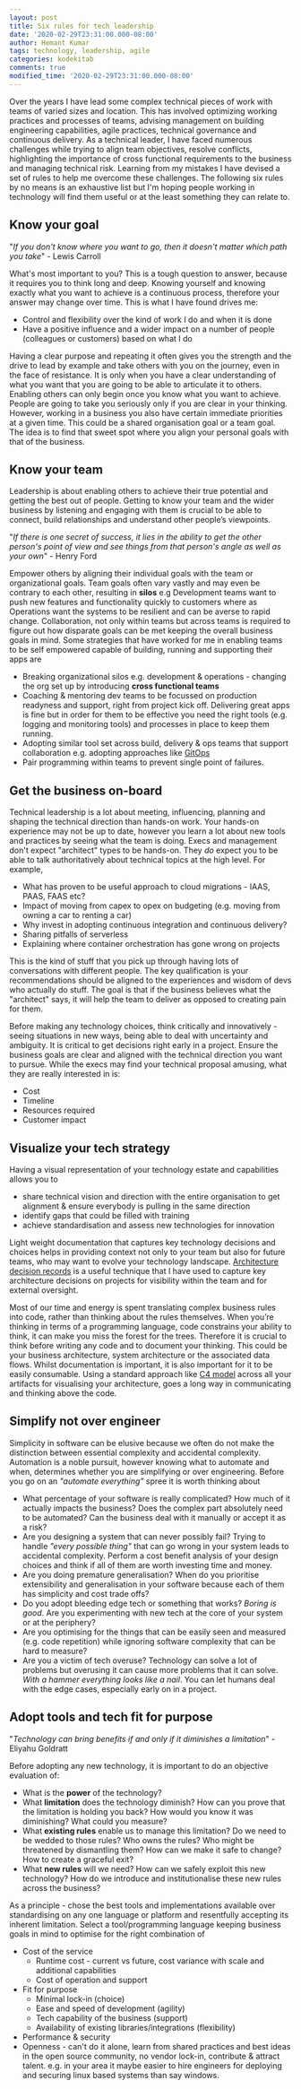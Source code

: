 ```yaml
---
layout: post
title: Six rules for tech leadership
date: '2020-02-29T23:31:00.000-08:00'
author: Hemant Kumar
tags: technology, leadership, agile
categories: kodekitab
comments: true
modified_time: '2020-02-29T23:31:00.000-08:00'
---
```


Over the years I have lead some complex technical pieces of work with teams of varied sizes and location. This has involved optimizing working practices and processes of teams, advising management on building engineering capabilities, agile practices, technical governance and continuous delivery. As a technical leader, I have faced numerous challenges while trying to align team objectives, resolve conflicts, highlighting the importance of cross functional requirements to the business and managing technical risk. Learning from my mistakes I have devised a set of rules to help me overcome these challenges. The following six rules by no means is an exhaustive list but I'm hoping people working in technology will find them useful or at the least something they can relate to.

## Know your goal

"*If you don't know where you want to go, then it doesn't matter which path you take*" - Lewis Carroll

What's most important to you? This is a tough question to answer, because it requires you to think long and deep. Knowing yourself and knowing exactly what you want to achieve is a continuous process, therefore your answer may change over time. This is what I have found drives me:

* Control and flexibility over the kind of work I do and when it is done
* Have a positive influence and a wider impact on a number of people (colleagues or customers) based on what I do

Having a clear purpose and repeating it often gives you the strength and the drive to lead by example and take others with you on the journey, even in the face of resistance. It is only when you have a clear understanding of what you want that you are going to be able to articulate it to others. Enabling others can only begin once you know what you want to achieve. People are going to take you seriously only if you are clear in your thinking. However, working in a business you also have certain immediate priorities at a given time. This could be a shared organisation goal or a team goal. The idea is to find that sweet spot where you align your personal goals with that of the business.

## Know your team

Leadership is about enabling others to achieve their true potential and getting the best out of people. Getting to know your team and the wider business by listening and engaging with them is crucial to be able to connect, build relationships and understand other people’s viewpoints.

"*If there is one secret of success, it lies in the ability to get the other person's point of view and see things from that person's angle as well as your own*" - Henry Ford

Empower others by aligning their individual goals with the team or organizational goals. Team goals often vary vastly and may even be contrary to each other, resulting in **silos** e.g Development teams want to push new features and functionality quickly to customers where as Operations want the systems to be resilient and can be averse to rapid change. Collaboration, not only within teams but across teams is required to figure out how disparate goals can be met keeping the overall business goals in mind. Some strategies that have worked for me in enabling teams to be self empowered capable of building, running and supporting their apps are

* Breaking organizational silos e.g. development & operations - changing the org set up by introducing **cross functional teams**
* Coaching & mentoring dev teams to be focussed on production readyness and support, right from project kick off. Delivering great apps is fine but in order for them to be effective you need the right tools (e.g. logging and monitoring tools) and processes in place to keep them running.
* Adopting similar tool set across build, delivery & ops teams that support collaboration e.g. adopting approaches like [GitOps](https://www.gitops.tech/)
* Pair programming within teams to prevent single point of failures.

## Get the business on-board

Technical leadership is a lot about meeting, influencing, planning and shaping the technical direction than hands-on work. Your hands-on experience may not be up to date, however you learn a lot about new tools and practices by seeing what the team is doing. Execs and management don't expect "architect" types to be hands-on. They *do* expect you to be able to talk authoritatively about technical topics at the high level. For example,

* What has proven to be useful approach to cloud migrations - IAAS, PAAS, FAAS etc?
* Impact of moving from capex to opex on budgeting (e.g. moving from owning a car to renting a car)
* Why invest in adopting continuous integration and continuous delivery?
* Sharing pitfalls of serverless
* Explaining where container orchestration has gone wrong on projects

This is the kind of stuff that you pick up through having lots of conversations with different people. The key qualification is your recommendations should be aligned to the experiences and wisdom of devs who actually do stuff. The goal is that if the business believes what the "architect" says, it will help the team to deliver as opposed to creating pain for them.

Before making any technology choices, think critically and innovatively - seeing situations in new ways, being able to deal with uncertainty and ambiguity. It is critical to get decisions right early in a project. Ensure the business goals are clear and aligned with the technical direction you want to pursue. While the execs may find your technical proposal amusing, what they are really interested in is:

* Cost
* Timeline
* Resources required
* Customer impact

## Visualize your tech strategy

Having a visual representation of your technology estate and capabilities allows you to

* share technical vision and direction with the entire organisation to get alignment & ensure everybody is pulling in the same direction
* identify gaps that could be filled with training
* achieve standardisation and assess new technologies for innovation

Light weight documentation that captures key technology decisions and choices helps in providing context not only to your team but also for future teams, who may want to evolve your technology landscape. [Architecture decision records](https://github.com/joelparkerhenderson/architecture_decision_record) is a useful technique that I have used to capture key architecture decisions on projects for visibility within the team and for external oversight.

Most of our time and energy is spent translating complex business rules into code, rather than thinking about the rules themselves. When you’re thinking in terms of a programming language, code constrains your ability to think, it can make you miss the forest for the trees. Therefore it is crucial to think before writing any code and to document your thinking. This could be your business architecture, system architecture or the associated data flows. Whilst documentation is important, it is also important for it to be easily consumable. Using a standard approach like [C4 model](https://c4model.com/) across all your artifacts for visualising your architecture, goes a long way in communicating and thinking above the code.

## Simplify not over engineer

Simplicity in software can be elusive because we often do not make the distinction between essential complexity and accidental complexity. Automation is a noble pursuit, however knowing what to automate and when, determines whether you are simplifying or over engineering. Before you go on an *"automate everything"* spree it is worth thinking about

* What percentage of your software is really complicated? How much of it actually impacts the business? Does the complex part absolutely need to be automated? Can the business deal with it manually or accept it as a risk?
* Are you designing a system that can never possibly fail? Trying to handle *"every possible thing"* that can go wrong in your system leads to accidental complexity. Perform a cost benefit analysis of your design choices and think if all of them are worth investing time and money.
* Are you doing premature generalisation? When do you prioritise extensibility and generalisation in your software because each of them has simplicity and cost trade offs?
* Do you adopt bleeding edge tech or something that works? *Boring is good*. Are you experimenting with new tech at the core of your system or at the periphery?
* Are you optimising for the things that can be easily seen and measured (e.g. code repetition) while ignoring software complexity that can be hard to measure?
* Are you a victim of tech overuse? Technology can solve a lot of problems but overusing it can cause more problems that it can solve. *With a hammer everything looks like a nail*. You can let humans deal with the edge cases, especially early on in a project.

## Adopt tools and tech fit for purpose

"*Technology can bring benefits if and only if it diminishes a limitation*" - Eliyahu Goldratt

Before adopting any new technology, it is important to do an objective evaluation of:

* What is the **power** of the technology?
* What **limitation** does the technology diminish? How can you prove that the limitation is holding you back? How would you know it was diminishing? What could you measure?
* What **existing rules** enable us to manage this limitation? Do we need to be wedded to those rules? Who owns the rules? Who might be threatened by dismantling them? How can we make it safe to change? How to create a graceful exit?
* What **new rules** will we need? How can we safely exploit this new technology? How do we introduce and institutionalise these new rules across the business?

As a principle - chose the best tools and implementations available over standardising on any one language or platform and resentfully accepting its inherent limitation. Select a tool/programming language keeping business goals in mind to optimise for the right combination of

* Cost of the service
    * Runtime cost - current vs future, cost variance with scale and additional capabilities  
    * Cost of operation and support
* Fit for purpose
    * Minimal lock-in (choice)
    * Ease and speed of development (agility)
    * Tech capability of the business (support)
    * Availability of existing libraries/integrations (flexibility)
* Performance & security
* Openness - can't do it alone, learn from shared practices and best ideas in the open source community, no vendor lock-in, contribute & attract talent. e.g. in your area it maybe easier to hire engineers for deploying and securing linux based systems than say windows.
